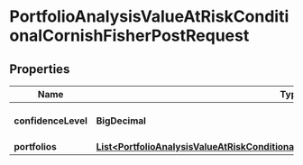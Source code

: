 

# PortfolioAnalysisValueAtRiskConditionalCornishFisherPostRequest


## Properties

| Name | Type | Description | Notes |
|------------ | ------------- | ------------- | -------------|
|**confidenceLevel** | **BigDecimal** | The confidence level |  [optional] |
|**portfolios** | [**List&lt;PortfolioAnalysisValueAtRiskConditionalCornishFisherPostRequestPortfoliosInner&gt;**](PortfolioAnalysisValueAtRiskConditionalCornishFisherPostRequestPortfoliosInner.md) |  |  |



